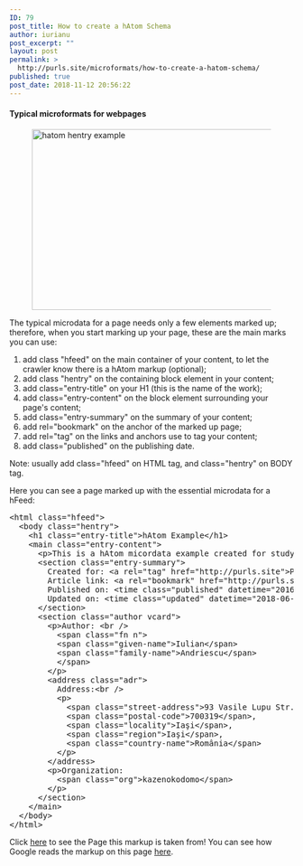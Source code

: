 ```yaml
---
ID: 79
post_title: How to create a hAtom Schema
author: iurianu
post_excerpt: ""
layout: post
permalink: >
  http://purls.site/microformats/how-to-create-a-hatom-schema/
published: true
post_date: 2018-11-12 20:56:22
---
```

<h4>Typical microformats for webpages</h4>

<figure><a href="http://purls.site/wp-content/uploads/2017/03/hentry-1.png"><img src="http://purls.site/wp-content/uploads/2017/03/hentry-1.png" alt="hatom hentry example" width="612" height="320" class="alignnone size-full wp-image-386" /></a></figure>

The typical microdata for a page needs only a few elements marked up; therefore, when you start marking up your page, these are the main marks you can use:
<ol class="pointed">
<li>add class "hfeed" on the main container of your content, to let the crawler know there is a hAtom markup (optional);</li>
<li>add class "hentry" on the containing block element in your content;</li>
<li>add class="entry-title" on your H1 (this is the name of the work);</li>
<li>add class="entry-content" on the block element surrounding your page's content;</li>
<li>add class="entry-summary" on the summary of your content;</li>
<li>add rel="bookmark" on the anchor of the marked up page;</li>
<li>add rel="tag" on the links and anchors use to tag your content;</li>
<li>add class="published" on the publishing date.</li>
</ol>
<p class="note">Note: usually add class="hfeed" on HTML tag, and class="hentry" on BODY tag.</p>

Here you can see a page marked up with the essential microdata for a hFeed:

<pre>
&lt;html class="<span class="tag-attr">hfeed</span>"&gt;
  &lt;body class="<span class="tag-attr">hentry</span>"&gt;
    &lt;h1 class="<span class="tag-attr">entry-title</span>"&gt;hAtom Example&lt;/h1&gt;
    &lt;main class="<span class="tag-attr">entry-content</span>"&gt;
      &lt;p&gt;This is a hAtom micordata example created for study puroposes only.&lt;/p&gt;
      &lt;section class="<span class="tag-attr">entry-summary</span>"&gt;
        Created for: &lt;a rel="<span class="tag-attr">tag</span>" <span class="tag-attr">href</span>="http://purls.site"&gt;PURLS&lt;/a&gt;.   
        Article link: &lt;a rel="<span class="tag-attr">bookmark</span>" <span class="tag-attr">href</span>="http://purls.site/semantic-markup/how-to-create-a-hatom-schema/"&gt;here&lt;/a&gt;.
        Published on: &lt;time class="<span class="tag-attr">published</span>" <span class="tag-attr">datetime</span>="2016-04-25"&gt;April 25, 2016&lt;/time&gt;
        Updated on: &lt;time class="<span class="tag-attr">updated</span>" <span class="tag-attr">datetime</span>="2018-06-07"&gt;June 7, 2018&lt;/time&gt;
      &lt;/section&gt;
      &lt;section class="<span class="tag-attr">author vcard</span>"&gt;
        &lt;p&gt;Author: &lt;br /&gt;
          &lt;span class="<span class="tag-attr">fn n</span>"&gt;
          &lt;span class="<span class="tag-attr">given-name</span>"&gt;Iulian&lt;/span&gt;
          &lt;span class="<span class="tag-attr">family-name</span>"&gt;Andriescu&lt;/span&gt;
          &lt;/span&gt;        
        &lt;/p&gt;
        &lt;address class="<span class="tag-attr">adr</span>"&gt;
          Address:&lt;br /&gt;
          &lt;p&gt;
            &lt;span class="<span class="tag-attr">street-address</span>"&gt;93 Vasile Lupu Str.&lt;/span&gt;, 
            &lt;span class="<span class="tag-attr">postal-code</span>"&gt;700319&lt;/span&gt;, 
            &lt;span class="<span class="tag-attr">locality</span>"&gt;Iaşi&lt;/span&gt;, 
            &lt;span class="<span class="tag-attr">region</span>"&gt;Iaşi&lt;/span&gt;, 
            &lt;span class="<span class="tag-attr">country-name</span>"&gt;România&lt;/span&gt;
          &lt;/p&gt;
        &lt;/address&gt;
        &lt;p&gt;Organization: 
          &lt;span class="<span class="tag-attr">org</span>"&gt;kazenokodomo&lt;/span&gt;        
        &lt;/p&gt;
      &lt;/section&gt;
    &lt;/main&gt;
  &lt;/body&gt;
&lt;/html&gt;
</pre>

Click <a rel="alternate" target="_blank" href="http://purls.site/cdn/hatom-example.html">here</a> to see the Page this markup is taken from!
You can see how Google reads the markup on this page <a href="https://search.google.com/structured-data/testing-tool/u/0/#url=http%3A%2F%2Fpurls.site%2Fcdn%2Fhatom-example.html" target="_blank">here</a>.
